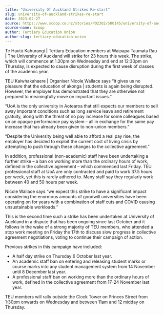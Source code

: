 ```yaml
---
title: "University Of Auckland Strikes Re-start"
slug: university-of-auckland-strikes-re-start
date: 2023-02-27
source: https://www.scoop.co.nz/stories/PO2302/S00145/university-of-auckland-strikes-re-start.htm
source-name: Scoop
author: Tertiary Education Union
author-slug: tertiary-education-union
---
```


<p>Te Hautū Kahurangi | Tertiary Education members at
Waipapa Taumata Rau | The University of Auckland will strike
for 23 hours this week. The strike, which will commence at
1.30pm on Wednesday and end at 12:30pm on Thursday, is
expected to cause disruption during the first week of
classes of the academic year.</p>

<p>TEU Kaiwhakahaere |
Organiser Nicole Wallace says “it gives us no pleasure
that the education of akonga | students is again being
disrupted. However, the employer has demonstrated that they
are otherwise not prepared to meaningfully move on important
issues.”</p>

<p>“UoA is the only university in Aotearoa
that still expects our members to sell away important
conditions such as long service leave and retirement
gratuity, along with the threat of no pay increase for some
colleagues based on an opaque performance pay system – all
in exchange for the same pay increase that has already been
given to non-union members.”</p>

<p>“Despite the
University being well able to afford a real pay rise, the
employer has decided to exploit the current cost of living
crisis by attempting to push through these changes to the
collective agreement.”</p>

<p>In addition, professional
(non-academic) staff have been undertaking a further strike
– a ban on working more than the ordinary hours of work,
defined in the collective agreement – which commenced last
Friday. TEU professional staff at UoA are only contracted
and paid to work 37.5 hours per week, yet this is rarely
adhered to. Many staff say they regularly work between 40
and 50 hours per week.</p>

<p>Nicole Wallace says “we
expect this strike to have a significant impact considering
the enormous amounts of goodwill universities have been
operating on for years with a combination of staff cuts and
COVID causing unsustainable workloads.”</p>

<p>This is the
second time such a strike has been undertaken at University
of Auckland in a dispute that has been ongoing since last
October and it follows in the wake of a strong majority of
TEU members, who attended a stop work meeting on Friday the
17th to discuss slow progress in collective agreement
negotiations, voting to continue their campaign of
action.</p>

<p>Previous strikes in this campaign have
included:</p><ul><li>A half day strike on Thursday 6 October
last year.</li><li>An academic staff ban on entering and
releasing student marks or course marks into any student
management system from 14 November until 8 December last
year.</li><li>A professional staff ban on working more than
the ordinary hours of work, defined in the collective
agreement from 17-24 November last year.</li></ul><p>TEU
members will rally outside the Clock Tower on Princes Street
from 1:30pm onwards on Wednesday and between 11am and 12
midday on
Thursday.</p>

